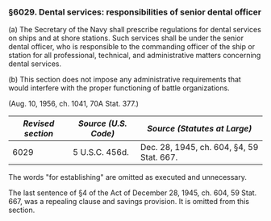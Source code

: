 ### §6029. Dental services: responsibilities of senior dental officer ###

(a) The Secretary of the Navy shall prescribe regulations for dental services on ships and at shore stations. Such services shall be under the senior dental officer, who is responsible to the commanding officer of the ship or station for all professional, technical, and administrative matters concerning dental services.

(b) This section does not impose any administrative requirements that would interfere with the proper functioning of battle organizations.

(Aug. 10, 1956, ch. 1041, 70A Stat. 377.)

|*Revised section*|*Source (U.S. Code)*|      *Source (Statutes at Large)*       |
|-----------------|--------------------|-----------------------------------------|
|      6029       |   5 U.S.C. 456d.   |Dec. 28, 1945, ch. 604, §4, 59 Stat. 667.|

The words "for establishing" are omitted as executed and unnecessary.

The last sentence of §4 of the Act of December 28, 1945, ch. 604, 59 Stat. 667, was a repealing clause and savings provision. It is omitted from this section.